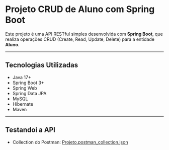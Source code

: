 # Projeto CRUD de Aluno com Spring Boot

Este projeto é uma API RESTful simples desenvolvida com **Spring Boot**, que realiza operações CRUD (Create, Read, Update, Delete) para a entidade **Aluno**.

---
## Tecnologias Utilizadas

- Java 17+
- Spring Boot 3+
- Spring Web
- Spring Data JPA
- MySQL
- Hibernate
- Maven

---
## Testandoi a API
- Collection do Postman:
[Projeto.postman_collection.json](https://github.com/user-attachments/files/21397805/Projeto.postman_collection.json)
